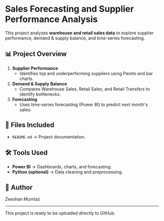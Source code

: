 # Sales Forecasting and Supplier Performance Analysis

This project analyzes **warehouse and retail sales data** to explore supplier performance, demand & supply balance, and time-series forecasting.

## 📊 Project Overview
1. **Supplier Performance**
   - Identifies top and underperforming suppliers using Pareto and bar charts.
2. **Demand & Supply Balance**
   - Compares Warehouse Sales, Retail Sales, and Retail Transfers to identify bottlenecks.
3. **Forecasting**
   - Uses time-series forecasting (Power BI) to predict next month's sales.

## 📂 Files Included
- `README.md` → Project documentation.

## 🛠️ Tools Used
- **Power BI** → Dashboards, charts, and forecasting.
- **Python (optional)** → Data cleaning and preprocessing.

## 👤 Author
Zeeshan Mumtaz

---
This project is ready to be uploaded directly to GitHub.
